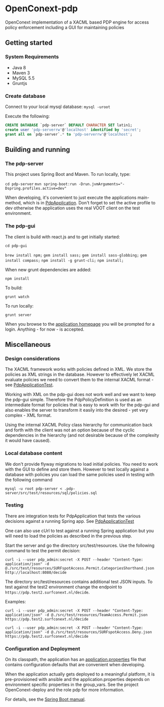 # OpenConext-pdp

OpenConext implementation of a XACML based PDP engine for access policy enforcement including a GUI for maintaining policies

## Getting started

### System Requirements

- Java 8
- Maven 3
- MySQL 5.5
- Gruntjs

### Create database

Connect to your local mysql database: `mysql -uroot`

Execute the following:

```sql
CREATE DATABASE `pdp-server` DEFAULT CHARACTER SET latin1;
create user 'pdp-serverrw'@'localhost' identified by 'secret';
grant all on `pdp-server`.* to 'pdp-serverrw'@'localhost';
```

## Building and running

### The pdp-server

This project uses Spring Boot and Maven. To run locally, type:

`cd pdp-server`
`mvn spring-boot:run -Drun.jvmArguments="-Dspring.profiles.active=dev"`

When developing, it's convenient to just execute the applications main-method, which is in [PdpApplication](pdp-server/src/main/java/pdp/PdpApplication.java). Don't forget
to set the active profile to dev otherwise the application uses the real VOOT client on the test environment.

### The pdp-gui

The client is build with react.js and to get initially started:

`cd pdp-gui`

`brew install npm;`
`gem install sass;`
`gem install sass-globbing;`
`gem install compass;`
`npm install -g grunt-cli;`
`npm install;`

When new grunt dependencies are added:

`npm install`

To build:

`grunt watch`

To run locally:

`grunt server`

When you browse to the [application homepage](http://localhost:8001/) you will be prompted for a login. Anything - for now - is accepted.

## Miscellaneous

### Design considerations

The XACML framework works with policies defined in XML. We store the policies as XML strings in the database. However to
effectively let XACML evaluate policies we need to convert them to the internal XACML format - see [PdpApplicationTest](pdp-server/src/main/java/pdp/xacml/OpenConextEvaluationContextFactory).

Working with XML on the pdp-gui does not work well and we want to keep the pdp-gui simple. Therefore the PdpPolicyDefinition is used as an
intermediate format for policies that is easy to work with for the pdp-gui and also enables the server to transform
it easily into the desired - yet very complex - XML format.

Using the internal XACML Policy class hierarchy for communication back and forth with the client was not an option because
of the cyclic dependencies in the hierarchy (and not desirable because of the complexity it would have caused).

### Local database content

We don't provide flyway migrations to load initial policies. You need to work with the GUI to define and store them. However to test locally against
a database with policies you can load the same policies used in testing with the following command

`mysql -u root pdp-server < .pdp-server/src/test/resources/sql/policies.sql`

### Testing

There are integration tests for PdpApplication that tests the various decisions against a running Spring app. See [PdpApplicationTest](pdp-server/src/test/java/pdp/PdpApplicationTest.java)

One can also use cUrl to test against a running Spring application but you will need to load the policies as described in the previous step. 

Start the server and go the directory src/test/resources. Use the following command to test the permit decision:

`curl -i --user pdp_admin:secret -X POST --header "Content-Type: application/json" -d @./src/test/resources/SURFspotAccess.Permit.CategoriesShorthand.json http://localhost:8080/decide`

The directory src/test/resources contains additional test JSON inputs. To test against the test2 environment change the endpoint to `https://pdp.test2.surfconext.nl/decide`. 

Examples:

`curl -i --user pdp_admin:secret -X POST --header "Content-Type: application/json" -d @./src/test/resources/TeamAccess.Permit.json https://pdp.test2.surfconext.nl/decide`

`curl -i --user pdp_admin:secret -X POST --header "Content-Type: application/json" -d @./src/test/resources/SURFspotAccess.Deny.json https://pdp.test2.surfconext.nl/decide`

### Configuration and Deployment

On its classpath, the application has an [application.properties](src/main/resources/application.properties) file that
contains configuration defaults that are convenient when developing.

When the application actually gets deployed to a meaningful platform, it is pre-provisioned with ansible and the application.properties depends on
environment specific properties in the group_vars. See the project OpenConext-deploy and the role pdp for more information.

For details, see the [Spring Boot manual](http://docs.spring.io/spring-boot/docs/1.2.1.RELEASE/reference/htmlsingle/).

